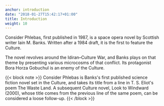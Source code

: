 ```yaml
---
anchor: introduction
date: "2018-01-27T15:42:17+01:00"
title: Introduction
weight: 10
---
```


Consider Phlebas, first published in 1987, is a space opera novel by Scottish writer Iain M. Banks. Written after a 1984 draft, it is the first to feature the Culture.

The novel revolves around the Idiran–Culture War, and Banks plays on that theme by presenting various microcosms of that conflict. Its protagonist Bora Horza Gobuchul is an enemy of the Culture.

{{< block note >}}
Consider Phlebas is Banks's first published science fiction novel set in the Culture, and takes its title from a line in T. S. Eliot's poem The Waste Land. A subsequent Culture novel, Look to Windward (2000), whose title comes from the previous line of the same poem, can be considered a loose follow-up.
{{< /block >}}

